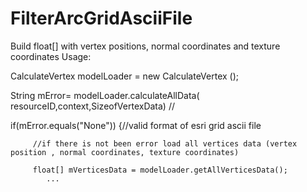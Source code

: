 # FilterArcGridAsciiFile
Build float[] with vertex positions, normal coordinates and texture coordinates
Usage: 

 CalculateVertex modelLoader = new CalculateVertex ();
 
 String mError= modelLoader.calculateAllData( resourceID,context,SizeofVertexData) // 
 
 if(mError.equals("None")) {//valid format of esri grid ascii file
 
         //if there is not been error load all vertices data (vertex position , normal coordinates, texture coordinates) 
         
         float[] mVerticesData = modelLoader.getAllVerticesData();
            ...
